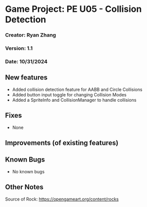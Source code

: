 # Game Project: PE U05 - Collision Detection
### Creator: Ryan Zhang
### Version: 1.1
### Date: 10/31/2024


## New features
- Added collision detection feature for AABB and Circle Collisions
- Added button input toggle for changing Collision Modes
- Added a SpriteInfo and CollisionManager to handle collisions
﻿
## Fixes
- None
﻿
## Improvements (of existing features)




## Known Bugs
- No known bugs

## Other Notes
Source of Rock: https://opengameart.org/content/rocks

